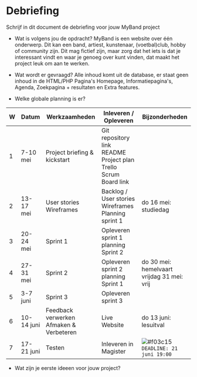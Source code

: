 # Debriefing

Schrijf in dit document de debriefing voor jouw MyBand project

* Wat is volgens jou de opdracht?
MyBand is een website over één onderwerp. Dit kan een band, artiest, kunstenaar,
(voetbal)club, hobby of community zijn. Dit mag fictief zijn, maar zorg dat het iets is dat je
interessant vindt en waar je genoeg over kunt vinden, dat maakt het project leuk om aan te
werken.

* Wat wordt er gevraagd?
Alle inhoud komt uit de database, er staat geen inhoud in de HTML/PHP Pagina's
Homepage, Informatiepagina's, Agenda, Zoekpagina + resultaten en Extra features.

* Welke globale planning is er?

| W | Datum | Werkzaamheden | Inleveren / Opleveren | Bijzonderheden|
 | ----- | ------ |---- |------ |---- | 
| 1 |7-10 mei|Project briefing & kickstart|Git repository link README Project plan Trello Scrum Board link|
| 2 |13-17 mei|User stories Wireframes|Backlog / User stories Wireframes Planning sprint 1|do 16 mei: studiedag|
| 3 |20-24 mei|Sprint 1|Opleveren sprint 1 planning Sprint 2|
| 4 |27-31 mei|Sprint 2|Opleveren sprint 2 planning Sprint 1|do 30 mei: hemelvaart vrijdag 31 mei: vrij|
| 5 |3-7 juni|Sprint 3|Opleveren sprint 3| |
| 6 |10-14 juni|Feedback verwerken Afmaken & Verbeteren|Live Website|do 13 juni: lesuitval|
| 7 |17-21 juni|Testen|Inleveren in Magister| ![#f03c15](https://placehold.it/15/f03c15/000000?text=+) `DEADLINE: 21 juni 19:00`|
* Wat zijn je eerste ideeen voor jouw project?
